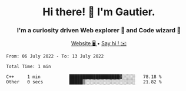 <h1 align="center">Hi there! 👋 I'm Gautier.</h1>
<h3 align="center">I'm a curiosity driven Web explorer 🚀 and Code wizard 🧙</h3>

<p align="center">
  <a href="http://xisabla.pro">Website 🖥️ </a> •
  <a href="mailto:xisabla.dev@gmail.com">Say hi ! ✉️</a>
</p>

<!--START_SECTION:waka-->

```text
From: 06 July 2022 - To: 13 July 2022

Total Time: 1 min

C++     1 min           ███████████████████▓░░░░░   78.18 %
Other   0 secs          █████▒░░░░░░░░░░░░░░░░░░░   21.82 %
```

<!--END_SECTION:waka-->
